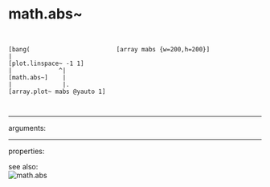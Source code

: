 # math.abs~

```


[bang(                        [array mabs {w=200,h=200}]
|
[plot.linspace~ -1 1]
|             ^|
[math.abs~]    |
|              |.
[array.plot~ mabs @yauto 1]

            
```
---
arguments:


---
properties:


see also:<br>
![math.abs]("img/object_math.abs.png")

